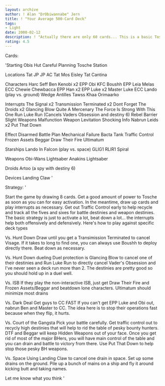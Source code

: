 ```yaml
---
layout: archive
author: ! Alan "DrObiwannabe" Jern
title: ! "Your Average 500-Card Deck"
tags:
- Light
date: 2000-02-12
description: ! "Actually there are only 60 cards... This is a basic Tosche deck with lots of mains, great destiny, and a fair share of 'tech'ie interrupts. :-)"
rating: 4.5
---
```

Cards: 

'Starting
Obis Hut
Careful Planning
Tosche Station

Locations
Tat JP
JP AC
Tat Mos Eisley
Tat Cantina

Characters
Harc Seff
Ben Kenobi x2
EPP Obi
KFC
Boushh
EPP Leia
Melas
ECC Chewie
Chewbacca
EPP Han x2
EPP Luke x2
Master Luke
ECC Lando (play vs. ground)
Wedge Antilles
Tawss Khaa
Orimaarko

Interrupts
The Signal x2
Transmission Terminated x2
Dont Forget The Droids x2
Glancing Blow
Quite A Mercenary
The Force Is Strong With This One
Run Luke Run (Cancels Vaders Obsession and destiny 6)
Rebel Barrier
Slight Weapons Malfunction
Weapon Levitation
Shocking Info
Nabrun Leids x2
Put That Down

Effect
Disarmed
Battle Plan
Mechanical Failure
Bacta Tank
Traffic Control
Frozen Assets
Beggar
Draw Their Fire
Ultimatum

Starships
Lando In Falcon (play vs. space)
GLIG1
RLIR1
Spiral

Weapons
Obi-Wans Lightsaber
Anakins Lightsaber

Droids
Artoo (a spy with destiny 6)

Devices
Landing Claw '

Strategy: '

Start the game by drawing 8 cards. Get a good amount of power to Tosche as soon as you can for easy activation. In the meantime, draw up cards and play interrupts as necessary. Get out Traffic Control early to help recycle and track all the fives and sixes for battle destinies and weapon destinies. The basic strategy is just to activate a lot, beat down a lot... the interrupts help both offensively and defensively. Here's how to play against specific deck types

Vs. Hunt Down Draw until you get a Transimission Terminated to cancel Visage. If it takes to long to find one, you can always use Boushh to deploy directly there. Beat down as necessary.

Vs. Hunt Down dueling Duel protection is Glancing Blow to cancel one of their destinies and Run Luke Run to directly cancel Vader's Obsession and I've never seen a deck run more than 2. The destinies are pretty good so you should hold up in a duel well.

Vs. ISB If they play the non-interactive ISB, just get Draw Their Fire and Frozen Assets/Beggar and beatdown lone characters. Ultimatum should minimize most drains

Vs. Dark Deal Get guys to CC FAST If you can't get EPP Luke and Obi out, nabrun Ben and Master to CC. The idea here is to stop their operations fast because when they flip, it hurts.

Vs. Court of the Gangsta Pick your battle carefully. Get traffic control out to recycly high destinies that will help to rid the table of pesky bounty hunters. DTF and Beggar will keep Hidden Weapons out of your face. Once you get rid of most of the major BHers, you will have main control of the table and you can drain and battle to victory from there. Use Put That Down to help stop those pesky BH weapons.

Vs. Space Using Landing Claw to cancel one drain in space. Set up some drains on the ground. Pile up a bunch of mains on a ship and fly it around kicking butt and taking names.

Let me know what you think '